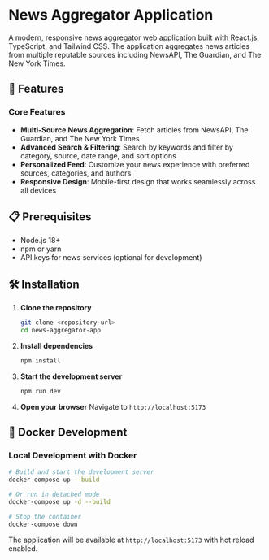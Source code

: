 # News Aggregator Application

A modern, responsive news aggregator web application built with React.js, TypeScript, and Tailwind CSS. The application aggregates news articles from multiple reputable sources including NewsAPI, The Guardian, and The New York Times.

## 🚀 Features

### Core Features
- **Multi-Source News Aggregation**: Fetch articles from NewsAPI, The Guardian, and The New York Times
- **Advanced Search & Filtering**: Search by keywords and filter by category, source, date range, and sort options
- **Personalized Feed**: Customize your news experience with preferred sources, categories, and authors
- **Responsive Design**: Mobile-first design that works seamlessly across all devices

## 📋 Prerequisites

- Node.js 18+ 
- npm or yarn
- API keys for news services (optional for development)

## 🛠️ Installation

1. **Clone the repository**
   ```bash
   git clone <repository-url>
   cd news-aggregator-app
   ```

2. **Install dependencies**
   ```bash
   npm install
   ```

3. **Start the development server**
   ```bash
   npm run dev
   ```

4. **Open your browser**
   Navigate to `http://localhost:5173`

## 🐳 Docker Development

### Local Development with Docker
```bash
# Build and start the development server
docker-compose up --build

# Or run in detached mode
docker-compose up -d --build

# Stop the container
docker-compose down
```

The application will be available at `http://localhost:5173` with hot reload enabled.






